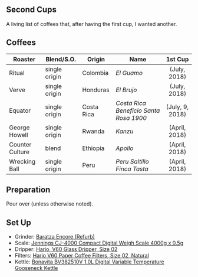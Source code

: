 ## Second Cups

A living list of coffees that, after having the first cup, I wanted another.

## Coffees

**Roaster** | **Blend/S.O.** | **Origin** | **Name** | **1st Cup** |
--- | --- | --- | --- | :---: |  
Ritual | single origin | Colombia | *El Guamo* | (July, 2018)
Verve | single origin | Honduras | *El Brujo* | (July, 2018)
Equator | single origin | Costa Rica | *Costa Rica Beneficio Santa Rosa 1900* | (July, 9, 2018)
George Howell | single origin | Rwanda | *Kanzu* |  (April, 2018)
Counter Culture | blend | Ethiopia | *Apollo* |  (April, 2018)
Wrecking Ball | single origin | Peru | *Peru Saltillo Finca Tasta* | (April, 2018)


## Preparation

Pour over (unless otherwise noted).

## Set Up

+  Grinder: [Baratza Encore (Refurb)](https://www.google.com/search?q=baratza+encore+refurb&rlz=1C5CHFA_enUS704US704&oq=baratza+encore+refurb&aqs=chrome..69i57.4017j0j4&sourceid=chrome&ie=UTF-8)
+  Scale: [Jennings CJ-4000 Compact Digital Weigh Scale 4000g x 0.5g](https://www.amazon.com/Jennings-CJ-4000-Compact-Digital-Adapter/dp/B004C3CAB8)
+  Dripper: [Hario, V60 Glass Dripper, Size 02](https://www.amazon.com/Hario-Glass-Coffee-Dripper-Black/dp/B002VUSWGQ)
+  Filters: [Hario V60 Paper Coffee Filters, Size 02, Natural](https://www.amazon.com/Hario-Paper-Coffee-Filters-Natural/dp/B001O0R46I/ref=sr_1_1?s=home-garden&ie=UTF8&qid=1532415935&sr=1-1&keywords=Hario+V60+Paper+Coffee+Filters%2C+Size+02%2C+Natural)
+  Kettle: [Bonavita BV382510V 1.0L Digital Variable Temperature Gooseneck Kettle](https://www.amazon.com/Bonavita-BV382510V-Variable-Temperature-Gooseneck/dp/B005YR0F40/ref=sr_1_3?s=home-garden&ie=UTF8&qid=1532416002&sr=1-3&keywords=electric+kettle+bonavita)




